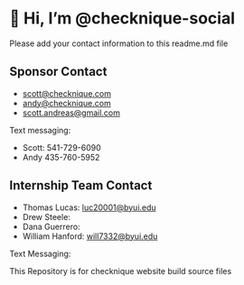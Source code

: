 # 👋 Hi, I’m @checknique-social
Please add your contact information to this readme.md file
## Sponsor Contact
- scott@checknique.com
- andy@checknique.com
- scott.andreas@gmail.com

Text messaging:
- Scott: 541-729-6090
- Andy 435-760-5952

## Internship Team Contact
- Thomas Lucas: luc20001@byui.edu   
- Drew Steele: 
- Dana Guerrero: 
- William Hanford: will7332@byui.edu

Text Messaging: 


This Repository is for checknique website build source files


<!---
checknique-social/checknique-social is a ✨ special ✨ repository because its `README.md` (this file) appears on your GitHub profile.
You can click the Preview link to take a look at your changes.
--->
